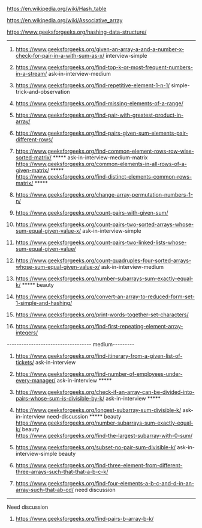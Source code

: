 https://en.wikipedia.org/wiki/Hash_table

https://en.wikipedia.org/wiki/Associative_array

https://www.geeksforgeeks.org/hashing-data-structure/


------------------------------------------------------------------------------------------------------------

1) https://www.geeksforgeeks.org/given-an-array-a-and-a-number-x-check-for-pair-in-a-with-sum-as-x/ interview-simple

2) https://www.geeksforgeeks.org/find-top-k-or-most-frequent-numbers-in-a-stream/ ask-in-interview-medium

3) https://www.geeksforgeeks.org/find-repetitive-element-1-n-1/ simple-trick-and-observation

4) https://www.geeksforgeeks.org/find-missing-elements-of-a-range/

5) https://www.geeksforgeeks.org/find-pair-with-greatest-product-in-array/

6) https://www.geeksforgeeks.org/find-pairs-given-sum-elements-pair-different-rows/

7) https://www.geeksforgeeks.org/find-common-element-rows-row-wise-sorted-matrix/ *****  ask-in-interview-medium-matrix\
https://www.geeksforgeeks.org/common-elements-in-all-rows-of-a-given-matrix/ ***** \
https://www.geeksforgeeks.org/find-distinct-elements-common-rows-matrix/ *****

8) https://www.geeksforgeeks.org/change-array-permutation-numbers-1-n/

9) https://www.geeksforgeeks.org/count-pairs-with-given-sum/

10) https://www.geeksforgeeks.org/count-pairs-two-sorted-arrays-whose-sum-equal-given-value-x/ ask-in-interview-simple

11) https://www.geeksforgeeks.org/count-pairs-two-linked-lists-whose-sum-equal-given-value/

12) https://www.geeksforgeeks.org/count-quadruples-four-sorted-arrays-whose-sum-equal-given-value-x/ ask-in-interview-medium

13) https://www.geeksforgeeks.org/number-subarrays-sum-exactly-equal-k/ ***** beauty

14) https://www.geeksforgeeks.org/convert-an-array-to-reduced-form-set-1-simple-and-hashing/

15) https://www.geeksforgeeks.org/print-words-together-set-characters/

16) https://www.geeksforgeeks.org/find-first-repeating-element-array-integers/

----------------------------------- medium---------

1) https://www.geeksforgeeks.org/find-itinerary-from-a-given-list-of-tickets/ ask-in-interview

2) https://www.geeksforgeeks.org/find-number-of-employees-under-every-manager/ ask-in-interview *****

3) https://www.geeksforgeeks.org/check-if-an-array-can-be-divided-into-pairs-whose-sum-is-divisible-by-k/ ask-in-interview *****

4) https://www.geeksforgeeks.org/longest-subarray-sum-divisible-k/ ask-in-interview need-discussion ***** beauty
https://www.geeksforgeeks.org/number-subarrays-sum-exactly-equal-k/ beauty \
https://www.geeksforgeeks.org/find-the-largest-subarray-with-0-sum/

5) https://www.geeksforgeeks.org/subset-no-pair-sum-divisible-k/ ask-in-interview-simple beauty

6) https://www.geeksforgeeks.org/find-three-element-from-different-three-arrays-such-that-that-a-b-c-k/

7) https://www.geeksforgeeks.org/find-four-elements-a-b-c-and-d-in-an-array-such-that-ab-cd/ need discussion

--------------------------------------------------------------------------------------------------------------

Need discussion

1) https://www.geeksforgeeks.org/find-pairs-b-array-b-k/

